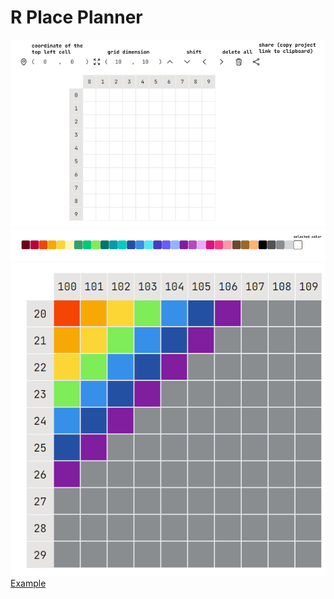 # R Place Planner

![instructions](image.png)
![colors](image-1.png)
![example](image-2.png)
[Example](https://bit.ly/3Q8Qvzh)

